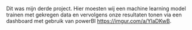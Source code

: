 Dit was mijn derde project. Hier moesten wij een machine learning model trainen met gekregen data en vervolgens onze resultaten tonen via een dashboard met gebruik van powerBI https://imgur.com/a/YlaDKwB.
